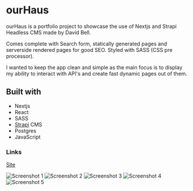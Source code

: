 # ourHaus

ourHaus is a portfolio project to showcase the use of Nextjs and Strapi Headless CMS made by David Bell.

Comes complete with Search form, statically generated pages and serverside rendered pages for good SEO. Styled with SASS (CSS pre processor).

I wanted to keep the app clean and simple as the main focus is to display my ability to interact with API's and create fast dynamic pages out of them.

## Built with

- Nextjs
- React
- SASS
- [Strapi](https://strapi.io/) CMS
- Postgres
- JavaScript

### Links

[Site](https://ourhaus.vercel.app/)

![Screenshot 1](/screenshots/s1.png)
![Screenshot 2](/screenshots/s2.png)
![Screenshot 3](/screenshots/s3.png)
![Screenshot 4](/screenshots/s4.png)
![Screenshot 5](/screenshots/s5.png)
